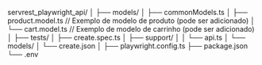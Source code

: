 servrest_playwright_api/
│
├── models/
│   ├── commonModels.ts
│   ├── product.model.ts   // Exemplo de modelo de produto (pode ser adicionado)
│   └── cart.model.ts      // Exemplo de modelo de carrinho (pode ser adicionado)
│
├── tests/
│   ├── create.spec.ts
│   ├── support/
│   │   └── api.ts
│   └── models/
│       └── create.json
│
├── playwright.config.ts
├── package.json
└── .env